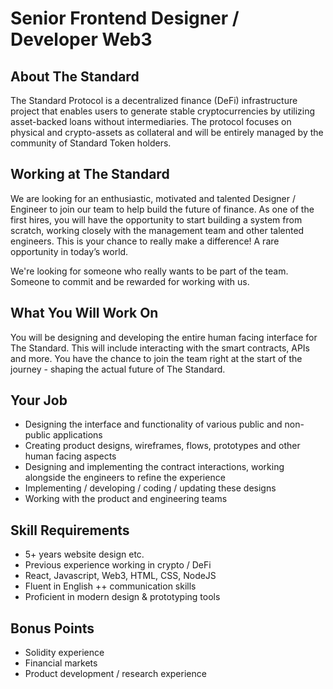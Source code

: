 # Senior Frontend Designer / Developer Web3

## About The Standard

The Standard Protocol is a decentralized finance (DeFi) infrastructure project that enables users to generate stable cryptocurrencies by utilizing asset-backed loans without intermediaries. The protocol focuses on physical and crypto-assets as collateral and will be entirely managed by the community of Standard Token holders.

## Working at The Standard

We are looking for an enthusiastic, motivated and talented Designer / Engineer to join our team to help build the future of finance. As one of the first hires, you will have the opportunity to start building a system from scratch, working closely with the management team and other talented engineers. This is your chance to really make a difference! A rare opportunity in today’s world.

We're looking for someone who really wants to be part of the team. Someone to commit and be rewarded for working with us.

## What You Will Work On
You will be designing and developing the entire human facing interface for The Standard. This will include interacting with the smart contracts, APIs and more. You have the chance to join the team right at the start of the journey - shaping the actual future of The Standard.

## Your Job

- Designing the interface and functionality of various public and non-public applications
- Creating product designs, wireframes, flows, prototypes and other human facing aspects
- Designing and implementing the contract interactions, working alongside the engineers to refine the experience
- Implementing / developing / coding / updating these designs
- Working with the product and engineering teams

## Skill Requirements

- 5+ years website design etc.
- Previous experience working in crypto / DeFi 
- React, Javascript, Web3, HTML, CSS, NodeJS
- Fluent in English ++ communication skills
- Proficient in modern design & prototyping tools

## Bonus Points

- Solidity experience
- Financial markets
- Product development / research experience
